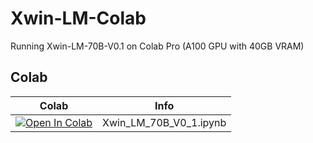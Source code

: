 # Xwin-LM-Colab
Running Xwin-LM-70B-V0.1 on Colab Pro (A100 GPU with 40GB VRAM)

## Colab

| Colab | Info
| --- | --- |
[![Open In Colab](https://colab.research.google.com/assets/colab-badge.svg)](https://colab.research.google.com/github/BladeTransformerLLC/Xwin-LM-Colab/blob/main/Xwin_LM_70B_V0_1.ipynb) | Xwin_LM_70B_V0_1.ipynb
